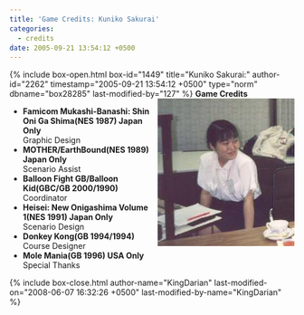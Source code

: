 ```yaml
---
title: 'Game Credits: Kuniko Sakurai'
categories:
  - credits
date: 2005-09-21 13:54:12 +0500
---
```

{% include box-open.html box-id="1449" title="Kuniko Sakurai:" author-id="2262" timestamp="2005-09-21 13:54:12 +0500" type="norm" dbname="box28285" last-modified-by="127" %}
<img src="kunikosakurai.JPG" align="right" />
<b>Game Credits</b>
 <UL>
    <LI><b>Famicom Mukashi-Banashi: Shin Oni Ga Shima(NES 1987) Japan Only</b><BR />
    Graphic Design</LI>
    <LI><b>MOTHER/EarthBound(NES 1989) Japan Only</b><BR />
    Scenario Assist</LI>
    <LI><b>Balloon Fight GB/Balloon Kid(GBC/GB 2000/1990)</b><BR />
    Coordinator</LI>
    <LI><b>Heisei: New Onigashima Volume 1(NES 1991) Japan Only</b><BR />
    Scenario Design</LI>
    <LI><b>Donkey Kong(GB 1994/1994)</b><BR />
    Course Designer</LI>
    <LI><b>Mole Mania(GB 1996) USA Only</b><BR />
    Special Thanks</LI>
 </UL>
{% include box-close.html author-name="KingDarian" last-modified-on="2008-06-07 16:32:26 +0500" last-modified-by-name="KingDarian" %}
